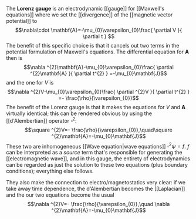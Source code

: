 The **Lorenz gauge** is an electrodynamic [[gauge]] for [[Maxwell's equations]] where we set the [[divergence]] of the [[magnetic vector potential]] to
$$\nabla\cdot \mathbf{A}=-\mu_{0}\varepsilon_{0}\frac{ \partial V }{ \partial t } $$
The benefit of this specific choice is that it cancels out two terms in the potential formulation of Maxwell's equations. The differential equation for $\mathbf{A}$ then is
$$\nabla ^{2}\mathbf{A}-\mu_{0}\varepsilon_{0}\frac{ \partial ^{2}\mathbf{A} }{ \partial t^{2} } =-\mu_{0}\mathbf{J}$$
and the one for $V$ is
$$\nabla ^{2}V-\mu_{0}\varepsilon_{0}\frac{ \partial ^{2}V }{ \partial t^{2} } =- \frac{\rho}{\varepsilon_{0}}$$
The benefit of the Lorenz gauge is that it makes the equations for $V$ and $\mathbf{A}$ virtually identical; this can be rendered obvious by using the [[d'Alembertian]] operator $\square ^{2}$:
$$\square ^{2}V=- \frac{\rho}{\varepsilon_{0}},\quad\square ^{2}\mathbf{A}=-\mu_{0}\mathbf{J}$$
These two are inhomogeneous [[Wave equation|wave equations]] $\square ^{2} \psi=f$. $f$ can be interpreted as a *source* term that's responsible for generating the [[electromagnetic wave]], and in this gauge, the entirety of electrodynamics can be regarded as just the solution to these two equations (plus boundary conditions); everything else follows.

They also make the connection to electro/magnetostatics very clear: if we take away time dependence, the d'Alembertian becomes the [[Laplacian]] and the our two equations become the usual
$$\nabla ^{2}V=- \frac{\rho}{\varepsilon_{0}},\quad \nabla ^{2}\mathbf{A}=-\mu_{0}\mathbf{J}$$
